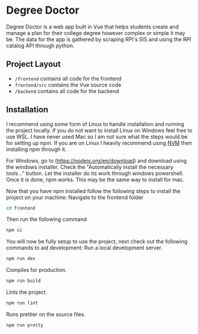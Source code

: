 # Degree Doctor
Degree Doctor is a web app built in Vue that helps students create and manage a plan for their college degree however complex or simple it may be. The data for the app is gathered by scraping RPI's SIS and using the RPI catalog API through python.

## Project Layout
- `/frontend` contains all code for the frontend
- `frontend/src` contains the Vue source code
- `/backend` contains all code for the backend

## Installation
I recommend using some form of Linux to handle installation and running the project locally. If you do not want to install Linux on Windows feel free to use WSL. I have never used Mac so I am not sure what the steps would be for setting up npm.
If you are on Linux I heavily recommend using [NVM](https://github.com/nvm-sh/nvm) then installing npm through it.

For Windows, go to (https://nodejs.org/en/download) and download using the windows installer. Check the "Automatically install the necessary tools..." button. Let the installer do its work through windows powershell. Once it is done, npm works. This may be the same way to install for mac.

Now that you have npm installed follow the following steps to install the project on your machine:
Navigate to the frontend folder
```sh
cd frontend
```
Then run the following command
```sh
npm ci
```
You will now be fully setup to use the project, next check out the following commands to aid development:
Run a local development server.
```sh
npm run dev
```
Compiles for production.
```sh
npm run build
```
Lints the project.
```sh
npm run lint
```
Runs prettier on the source files.
```sh
npm run pretty
```
